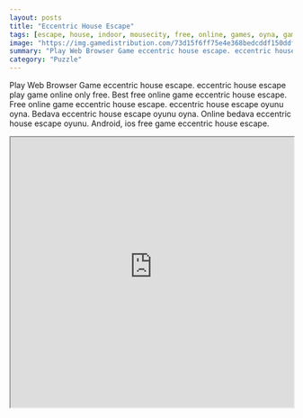 ```yaml
---
layout: posts
title: "Eccentric House Escape"
tags: [escape, house, indoor, mousecity, free, online, games, oyna, game, free, games, play, play, games]
image: "https://img.gamedistribution.com/73d15f6ff75e4e368bedcddf150ddf09.jpg"
summary: "Play Web Browser Game eccentric house escape. eccentric house escape play game online only free. Best free online game eccentric house escape. Free online game eccentric house escape. eccentric house escape oyunu oyna. Bedava eccentric house escape oyunu oyna. Online bedava eccentric house escape oyunu. Android, ios free game eccentric house escape."
category: "Puzzle"
---
```


Play Web Browser Game eccentric house escape. eccentric house escape play game online only free. Best free online game eccentric house escape. Free online game eccentric house escape. eccentric house escape oyunu oyna. Bedava eccentric house escape oyunu oyna. Online bedava eccentric house escape oyunu. Android, ios free game eccentric house escape.

<iframe width="100%" height="480px;" src="https://flash.gamedistribution.com?game=73d15f6ff75e4e368bedcddf150ddf09"></iframe>